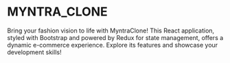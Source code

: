 # MYNTRA_CLONE
Bring your fashion vision to life with MyntraClone! This React application, styled with Bootstrap and powered by Redux for state management, offers a dynamic e-commerce experience. Explore its features and showcase your development skills!

